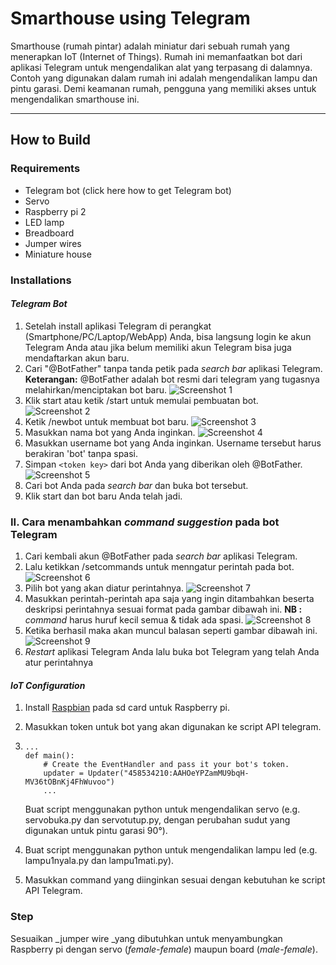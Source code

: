 # Smarthouse using Telegram

Smarthouse \(rumah pintar\) adalah miniatur dari sebuah rumah yang menerapkan IoT \(Internet of Things\). Rumah ini memanfaatkan bot dari aplikasi Telegram untuk mengendalikan alat yang terpasang di dalamnya. Contoh yang digunakan dalam rumah ini adalah mengendalikan lampu dan pintu garasi. Demi keamanan rumah, pengguna yang memiliki akses untuk mengendalikan smarthouse ini.

---

## How to Build

### Requirements

* Telegram bot \(click here how to get Telegram bot\)
* Servo
* Raspberry pi 2
* LED lamp
* Breadboard
* Jumper wires
* Miniature house

### Installations

#### _Telegram Bot_

1. Setelah install aplikasi Telegram di perangkat \(Smartphone/PC/Laptop/WebApp\) Anda, bisa langsung login ke akun Telegram Anda atau jika belum memiliki akun Telegram bisa juga mendaftarkan akun baru.
2. Cari "@BotFather" tanpa tanda petik pada _search bar_ aplikasi Telegram.
   **Keterangan:** @BotFather adalah bot resmi dari telegram yang tugasnya melahirkan/menciptakan bot baru.
   ![Screenshot 1](/images/1buat.PNG)
3. Klik start atau ketik /start untuk memulai pembuatan bot.
   ![Screenshot 2](/images/2buat.PNG)
4. Ketik /newbot untuk membuat bot baru.
   ![Screenshot 3](/images/3buat.PNG)
5. Masukkan nama bot yang Anda inginkan.
   ![Screenshot 4](/images/4buat.PNG)
6. Masukkan username bot yang Anda inginkan. Username tersebut harus berakiran 'bot' tanpa spasi.
7. Simpan `<token key>` dari bot Anda yang diberikan oleh @BotFather.
   ![Screenshot 5](/images/5buat.PNG)
8. Cari bot Anda pada _search bar_ dan buka bot tersebut.
9. Klik start dan bot baru Anda telah jadi.

### II. Cara menambahkan _command suggestion_ pada bot Telegram

1. Cari kembali akun @BotFather pada _search bar_ aplikasi Telegram.
2. Lalu ketikkan /setcommands untuk menngatur perintah pada bot.
   ![Screenshot 6](/images/7command.PNG)
3. Pilih bot yang akan diatur perintahnya.
   ![Screenshot 7](/images/6command.PNG)
4. Masukkan perintah-perintah apa saja yang ingin ditambahkan beserta deskripsi perintahnya sesuai format pada gambar dibawah ini.
   **NB :** _command_ harus huruf kecil semua & tidak ada spasi.
   ![Screenshot 8](/images/8command.PNG)
5. Ketika berhasil maka akan muncul balasan seperti gambar dibawah ini.
   ![Screenshot 9](/images/9command.PNG)
6. _Restart_ aplikasi Telegram Anda lalu buka bot Telegram yang telah Anda atur perintahnya

#### _IoT Configuration_

1. Install [Raspbian](https://www.raspberrypi.org/documentation/installation/installing-images/) pada sd card untuk Raspberry pi.
2. Masukkan token untuk bot yang akan digunakan ke script API telegram.
3. ```
   ...
   def main():
       # Create the EventHandler and pass it your bot's token.
       updater = Updater("458534210:AAHOeYPZamMU9bqH-MV36tOBnKj4FhWuvoo")
       ...
   ```

   Buat script menggunakan python untuk mengendalikan servo \(e.g. servobuka.py dan servotutup.py, dengan perubahan sudut yang digunakan untuk pintu garasi 90°\).
4. Buat script menggunakan python untuk mengendalikan lampu led \(e.g. lampu1nyala.py dan lampu1mati.py\).
5. Masukkan command yang diinginkan sesuai dengan kebutuhan ke script API Telegram.

### Step 

Sesuaikan _jumper wire _yang dibutuhkan untuk menyambungkan Raspberry pi dengan servo \(_female-female_\) maupun board \(_male-female_\).





